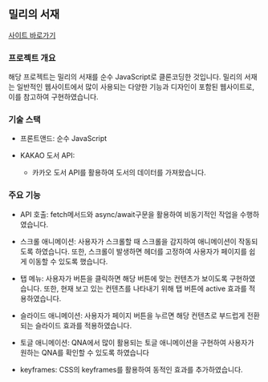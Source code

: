## 밀리의 서재
<a href="https://kdh990315.github.io/millie-project/">사이트 바로가기</a>

### 프로젝트 개요
해당 프로젝트는 밀리의 서재를 순수 JavaScript로 클론코딩한 것입니다. 밀리의 서재는 일반적인 웹사이트에서 많이 사용되는 다양한 기능과 디자인이 포함된 웹사이트로, 이를 참고하여 구현하였습니다.

### 기술 스택
- 프론트앤드: 순수 JavaScript

- KAKAO 도서 API:
  - 카카오 도서 API를 활용하여 도서의 데이터를 가져왔습니다.

### 주요 기능
- API 호출: fetch메서드와 async/await구문을 활용하여 비동기적인 작업을 수행하였습니다.

- 스크롤 애니메이션: 사용자가 스크롤할 때 스크롤을 감지하여 애니메이션이 작동되도록 하였습니다. 또한, 스크롤이 발생하면 헤더를 고정하여 사용자가 페이지를 쉽게 이동할 수 있도록 했습니다.

- 탭 메뉴: 사용자가 버튼을 클릭하면 해당 버튼에 맞는 컨텐츠가 보이도록 구현하였습니다. 또한, 현재 보고 있는 컨텐츠를 나타내기 위해 탭 버튼에 active 효과를 적용하였습니다.

- 슬라이드 애니메이션: 사용자가 페이지 버튼을 누르면 해당 컨텐츠로 부드럽게 전환되는 슬라이드 효과를 적용하였습니다.

- 토글 애니메이션: QNA에서 많이 활용되는 토글 애니메이션을 구현하여 사용자가 원하는 QNA를 확인할 수 있도록 하였습니다

- keyframes: CSS의 keyframes를 활용하여 동적인 효과를 추가하였습니다.


